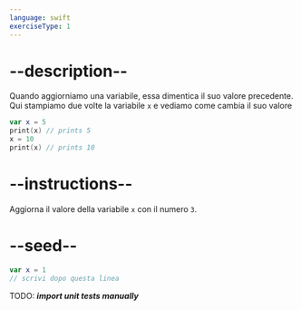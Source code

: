 ```yaml
---
language: swift
exerciseType: 1
---
```


# --description--

Quando aggiorniamo una variabile, essa dimentica il suo valore precedente.
Qui stampiamo due volte la variabile `x` e vediamo come cambia il suo valore
```swift
var x = 5
print(x) // prints 5
x = 10
print(x) // prints 10
```

# --instructions--

Aggiorna il valore della variabile `x` con il numero `3`.

# --seed--

```swift
var x = 1
// scrivi dopo questa linea
```

TODO: ___import unit tests manually___
